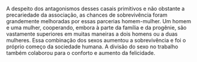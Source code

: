 ﻿A despeito dos antagonismos desses casais primitivos e não obstante a precariedade da associação, as chances de sobrevivência foram grandemente melhoradas por essas parcerias  homem-mulher. Um homem e uma mulher, cooperando, embora à parte da família e da progênie, são vastamente superiores em muitas maneiras a dois homens ou a duas mulheres. Essa combinação dos sexos aumentou a sobrevivência e foi o próprio começo da sociedade humana. A divisão do sexo no trabalho também colaborou para o conforto e aumento da felicidade.
